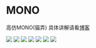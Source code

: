 # MONO
高仿MONO(猫弄)
具体讲解请看[博客](https://www.jianshu.com/p/8b66d63abe1d)

![](https://upload-images.jianshu.io/upload_images/1220329-5f0f6d99bbf58f27.gif?imageMogr2/auto-orient/strip)
![](https://upload-images.jianshu.io/upload_images/1220329-2735d6351b871021.gif?imageMogr2/auto-orient/strip)
![](https://upload-images.jianshu.io/upload_images/1220329-67447b4994cf5088.gif?imageMogr2/auto-orient/strip)
![](https://upload-images.jianshu.io/upload_images/1220329-766d356d721180c4.gif?imageMogr2/auto-orient/strip)
![](https://upload-images.jianshu.io/upload_images/1220329-c286766f9ea015e0.gif?imageMogr2/auto-orient/strip)
![](https://upload-images.jianshu.io/upload_images/1220329-ab9663a82c725221.gif?imageMogr2/auto-orient/strip)
![](https://upload-images.jianshu.io/upload_images/1220329-da8253523f3b3a5c.gif?imageMogr2/auto-orient/strip)
